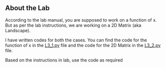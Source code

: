 ## About the Lab
According to the lab manual, you are supposed to work on a function of x. But as per the lab instructions, we are working on a 2D Matrix (aka Landscape).

I have written codes for both the cases. You can find the code for the function of x in the [L3_1.py](./L3_1.py) file and the code for the 2D Matrix in the [L3_2.py](./L3_2.py) file.

Based on the instructions in lab, use the code as required